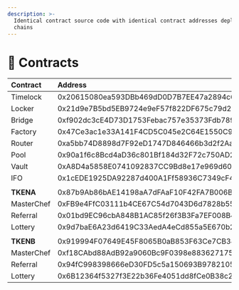 ```yaml
---
description: >-
  Identical contract source code with identical contract addresses deployed on all chains
  chains
---
```


# 📑 Contracts

| **Contract** | Address | BSC | Heco | Polygon | Fantom |
| :--- | :--- | :---: | :---: | :---: | :---: |
| Timelock | 0x20615080ea593DBb469dD0D7B7EE47a2894c605c | [view](https://testnet.bscscan.com/address/0x20615080ea593DBb469dD0D7B7EE47a2894c605c#code) | [view](https://testnet.hecoinfo.com/address/0x20615080ea593DBb469dD0D7B7EE47a2894c605c#code) | [view](https://mumbai.polygonscan.com/address/0x20615080ea593DBb469dD0D7B7EE47a2894c605c#code) | [view](https://testnet.ftmscan.com/address/0x20615080ea593DBb469dD0D7B7EE47a2894c605c#code) |
| Locker | 0x21d9e7B5bd5EB9724e9eF57f822DF675c79d232b | [view](https://testnet.bscscan.com/address/0x21d9e7B5bd5EB9724e9eF57f822DF675c79d232b#code) | [view](https://testnet.hecoinfo.com/address/0x21d9e7B5bd5EB9724e9eF57f822DF675c79d232b#code) | [view](https://mumbai.polygonscan.com/address/0x21d9e7B5bd5EB9724e9eF57f822DF675c79d232b#code) | [view](https://testnet.ftmscan.com/address/0x21d9e7B5bd5EB9724e9eF57f822DF675c79d232b#code) |
| Bridge | 0xf902dc3cE4D73D1753Febac757e35373Fdb789A9 | [view](https://testnet.bscscan.com/address/0xf902dc3cE4D73D1753Febac757e35373Fdb789A9#code) | [view](https://testnet.hecoinfo.com/address/0xf902dc3cE4D73D1753Febac757e35373Fdb789A9#code) | [view](https://mumbai.polygonscan.com/address/0xf902dc3cE4D73D1753Febac757e35373Fdb789A9#code) | [view](https://testnet.ftmscan.com/address/0xf902dc3cE4D73D1753Febac757e35373Fdb789A9#code) |
| Factory | 0x47Ce3ac1e33A141F4CD5C045e2C64E1550C97498 | [view](https://testnet.bscscan.com/address/0x47Ce3ac1e33A141F4CD5C045e2C64E1550C97498#code) | [view](https://testnet.hecoinfo.com/address/0x47Ce3ac1e33A141F4CD5C045e2C64E1550C97498#code) | [view](https://mumbai.polygonscan.com/address/0x47Ce3ac1e33A141F4CD5C045e2C64E1550C97498#code) | [view](https://testnet.ftmscan.com/address/0x47Ce3ac1e33A141F4CD5C045e2C64E1550C97498#code) |
| Router | 0xa5bb74D8898d7F92eD1747D846466b3d2f2Aaf61 | [view](https://testnet.bscscan.com/address/0xa5bb74D8898d7F92eD1747D846466b3d2f2Aaf61#code) | [view](https://testnet.hecoinfo.com/address/0xa5bb74D8898d7F92eD1747D846466b3d2f2Aaf61#code) | [view](https://mumbai.polygonscan.com/address/0xa5bb74D8898d7F92eD1747D846466b3d2f2Aaf61#code) | [view](https://testnet.ftmscan.com/address/0xa5bb74D8898d7F92eD1747D846466b3d2f2Aaf61#code) |
| Pool | 0x90a1f6c8Bcd4aD36c801Bf184d32F72c750AD2Ad | [view](https://testnet.bscscan.com/address/0x90a1f6c8Bcd4aD36c801Bf184d32F72c750AD2Ad#code) | [view](https://testnet.hecoinfo.com/address/0x90a1f6c8Bcd4aD36c801Bf184d32F72c750AD2Ad#code) | [view](https://mumbai.polygonscan.com/address/0x90a1f6c8Bcd4aD36c801Bf184d32F72c750AD2Ad#code) | [view](https://testnet.ftmscan.com/address/0x90a1f6c8Bcd4aD36c801Bf184d32F72c750AD2Ad#code) |
| Vault | 0xA8D4a5858E0741092837CC9Bd8e17e969d602BCe | [view](https://testnet.bscscan.com/address/0xA8D4a5858E0741092837CC9Bd8e17e969d602BCe#code) | [view](https://testnet.hecoinfo.com/address/0xA8D4a5858E0741092837CC9Bd8e17e969d602BCe#code) | [view](https://mumbai.polygonscan.com/address/0xA8D4a5858E0741092837CC9Bd8e17e969d602BCe#code) | [view](https://testnet.ftmscan.com/address/0xA8D4a5858E0741092837CC9Bd8e17e969d602BCe#code) |
| IFO | 0x1cEDE1925DA92287d400A1Ff58936C7349cF4C59 | [view](https://testnet.bscscan.com/address/0x1cEDE1925DA92287d400A1Ff58936C7349cF4C59#code) | [view](https://testnet.hecoinfo.com/address/0x1cEDE1925DA92287d400A1Ff58936C7349cF4C59#code) | [view](https://mumbai.polygonscan.com/address/0x1cEDE1925DA92287d400A1Ff58936C7349cF4C59#code) | [view](https://testnet.ftmscan.com/address/0x1cEDE1925DA92287d400A1Ff58936C7349cF4C59#code) |
|  |  |  |  |  |  |
| **TKENA** | 0x87b9Ab86bAE14198aA7dFAaF10F42FA7B006B310 | [view](https://testnet.bscscan.com/address/0x87b9Ab86bAE14198aA7dFAaF10F42FA7B006B310#code) | [view](https://testnet.hecoinfo.com/address/0x87b9Ab86bAE14198aA7dFAaF10F42FA7B006B310#code) | [view](https://mumbai.polygonscan.com/address/0x87b9Ab86bAE14198aA7dFAaF10F42FA7B006B310#code) | [view](https://testnet.ftmscan.com/address/0x87b9Ab86bAE14198aA7dFAaF10F42FA7B006B310#code) |
| MasterChef | 0xFB9e4FfC03111b4CE67C54d7043D6d7828b55f3B | [view](https://testnet.bscscan.com/address/0xFB9e4FfC03111b4CE67C54d7043D6d7828b55f3B#code) | [view](https://testnet.hecoinfo.com/address/0xFB9e4FfC03111b4CE67C54d7043D6d7828b55f3B#code) | [view](https://mumbai.polygonscan.com/address/0xFB9e4FfC03111b4CE67C54d7043D6d7828b55f3B#code) | [view](https://testnet.ftmscan.com/address/0xFB9e4FfC03111b4CE67C54d7043D6d7828b55f3B#code) |
| Referral | 0x01bd9EC96cbA848B1AC85f26f3B3Fa7EF008B455 | [view](https://testnet.bscscan.com/address/0x01bd9EC96cbA848B1AC85f26f3B3Fa7EF008B455#code) | [view](https://testnet.hecoinfo.com/address/0x01bd9EC96cbA848B1AC85f26f3B3Fa7EF008B455#code) | [view](https://mumbai.polygonscan.com/address/0x01bd9EC96cbA848B1AC85f26f3B3Fa7EF008B455#code) | [view](https://testnet.ftmscan.com/address/0x01bd9EC96cbA848B1AC85f26f3B3Fa7EF008B455#code) |
| Lottery | 0x9d7baE6A23d6419C33AedA4eCd855a5E670b2194 | [view](https://testnet.bscscan.com/address/0x9d7baE6A23d6419C33AedA4eCd855a5E670b2194#code) | [view](https://testnet.hecoinfo.com/address/0x9d7baE6A23d6419C33AedA4eCd855a5E670b2194#code) | [view](https://mumbai.polygonscan.com/address/0x9d7baE6A23d6419C33AedA4eCd855a5E670b2194#code) | [view](https://testnet.ftmscan.com/address/0x9d7baE6A23d6419C33AedA4eCd855a5E670b2194#code) |
|  |  |  |  |  |  |
| **TKENB** | 0x919994F07649E45F8065B0aB853F63Ce7CB384d4 | [view](https://testnet.bscscan.com/address/0x919994F07649E45F8065B0aB853F63Ce7CB384d4#code) | [view](https://testnet.hecoinfo.com/address/0x919994F07649E45F8065B0aB853F63Ce7CB384d4#code) | [view](https://mumbai.polygonscan.com/address/0x919994F07649E45F8065B0aB853F63Ce7CB384d4#code) | [view](https://testnet.ftmscan.com/address/0x919994F07649E45F8065B0aB853F63Ce7CB384d4#code) |
| MasterChef | 0xf18CAbd88AdB92a9060Bc9F0398e883627175380 | [view](https://testnet.bscscan.com/address/0xf18CAbd88AdB92a9060Bc9F0398e883627175380#code) | [view](https://testnet.hecoinfo.com/address/0xf18CAbd88AdB92a9060Bc9F0398e883627175380#code) | [view](https://mumbai.polygonscan.com/address/0xf18CAbd88AdB92a9060Bc9F0398e883627175380#code) | [view](https://testnet.ftmscan.com/address/0xf18CAbd88AdB92a9060Bc9F0398e883627175380#code) |
| Referral | 0x94fC998398666eD30FD5c5a150693B9782105d51 | [view](https://testnet.bscscan.com/address/0x94fC998398666eD30FD5c5a150693B9782105d51#code) | [view](https://testnet.hecoinfo.com/address/0x94fC998398666eD30FD5c5a150693B9782105d51#code) | [view](https://mumbai.polygonscan.com/address/0x94fC998398666eD30FD5c5a150693B9782105d51#code) | [view](https://testnet.ftmscan.com/address/0x94fC998398666eD30FD5c5a150693B9782105d51#code) |
| Lottery | 0x6B12364f5327f3E22b36Fe4051dd8fCe0B38c2dd | [view](https://testnet.bscscan.com/address/0x6B12364f5327f3E22b36Fe4051dd8fCe0B38c2dd#code) | [view](https://testnet.hecoinfo.com/address/0x6B12364f5327f3E22b36Fe4051dd8fCe0B38c2dd#code) | [view](https://mumbai.polygonscan.com/address/0x6B12364f5327f3E22b36Fe4051dd8fCe0B38c2dd#code) | [view](https://testnet.ftmscan.com/address/0x6B12364f5327f3E22b36Fe4051dd8fCe0B38c2dd#code) |

